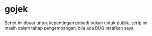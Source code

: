 # gojek
Script ini dbuat untuk kepentingan pribadi bukan untuk publik.
scrip ini masih dalam tahap pengembangan, bila ada BUG maafkan saya
